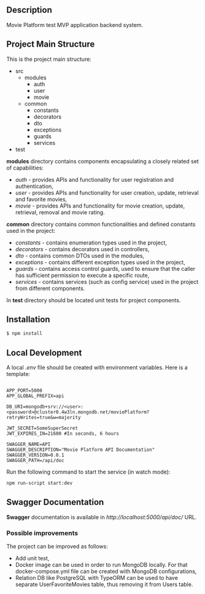 ## Description

Movie Platform test MVP application backend system.

## Project Main Structure
This is the project main structure:
* src
    * modules
        - auth
        - user
        - movie
    * common
        - constants
        - decorators
        - dto
        - exceptions
        - guards
        - services
* test


**modules** directory contains components encapsulating a closely related set of capabilities:
* *auth* - provides APIs and functionality for user registration and authentication,
* *user* - provides APIs and functionality for user creation, update, retrieval and favorite movies,
* *movie* - provides APIs and functionality for movie creation, update, retrieval, removal and movie rating.


**common** directory contains common functionalities and defined constants used in the project:
* *constants* - contains enumeration types used in the project,
* *decorators* - contains decorators used in controllers,
* *dto* - contains common DTOs used in the modules,
* *exceptions* - contains different exception types used in the project,
* *guards* - contains access control guards, used to ensure that the caller has sufficient permission to execute a specific route,
* *services* - contains services (such as config service) used in the project from different components.

In **test** directory should be located unit tests for project components.

## Installation

```bash
$ npm install
```

## Local Development

A local *.env* file should be created with environment variables. Here is a template:

``` text

APP_PORT=5000
APP_GLOBAL_PREFIX=api

DB_URI=mongodb+srv://<user>:<password>@cluster0.4w3ln.mongodb.net/moviePlatform?retryWrites=true&w=majority

JWT_SECRET=SomeSuperSecret
JWT_EXPIRES_IN=21600 #In seconds, 6 hours

SWAGGER_NAME=API
SWAGGER_DESCRIPTION="Movie Platform API Documentation"
SWAGGER_VERSION=0.0.1
SWAGGER_PATH=/api/doc
```

Run the following command to start the service (in watch mode):

```bash
npm run-script start:dev
```

## Swagger Documentation

**Swagger** documentation is available in *http://localhost:5000/api/doc/* URL.


### Possible improvements
The project can be improved as follows:
* Add unit test,
* Docker image can be used in order to run MongoDB locally. For that docker-compose.yml file can be created with MongoDB configurations,
* Relation DB like PostgreSQL with TypeORM can be used to have separate UserFavoriteMovies table, thus removing it from Users table.

